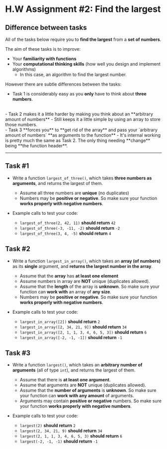# H.W Assignment #2: Find the largest

## Difference between tasks
All of the tasks below require you to **find the largest** from a **set of numbers**.

The aim of these tasks is to improve:
  - Your **familiarity with functions**
  - Your **computational thinking skills** (how well you design and implement algorithms)
    - In this case, an algorithm to find the largest number.

However there are subtle differences between the tasks:
  - Task 1 is considerably easy as you **only** have to think about **three numbers**.
<br />
  - Task 2 makes it a little harder by making you think about an **arbitrary amount of numbers**
    - Still keeps it a little simple by using an array to store those numbers.
<br />
  - Task 3 **forces you** to **get rid of the array** and pass your `arbitrary amount of numbers` **as arguments to the function**
    - It's internal working is pretty much the same as Task 2. The only thing needing **change** being **the function header**.

---

## Task #1
- Write a function `largest_of_three()`, which takes **three numbers as arguments**, and returns the largest of them.

  - Assume all three numbers are **unique** (no duplicates)
  - Numbers may be **positive or negative**. So make sure your function **works properly with negative numbers**.

- Example calls to test your code:
  - `largest_of_three(2, 42, 11)` **should return** `42`
  - `largest_of_three(-3, -11, -2)` **should return** `-2`
  - `largest_of_three(3, 4, -5)` **should return** `4`

## Task #2
- Write a function `largest_in_array()`, which takes an **array (of numbers)** as its **single** argument, and **returns the largest number in the array**.

  - Assume that the **array** has **at least one element**
  - Assume numbers in array are **NOT** unique (duplicates allowed).
  - Assume that the **length** of the array is **unknown**. So make sure your function can **work with** an array of **any size**.
  - Numbers may be **positive or negative**. So make sure your function **works properly with negative numbers**.

- Example calls to test your code:
  - `largest_in_array([2])` **should return** `2`
  - `largest_in_array([2, 34, 21, 9])` **should return** `34`
  - `largest_in_array([2, 1, 1, 3, 4, 6, 5, 3])` **should return** `6`
  - `largest_in_array([-2, -1, -1])` **should return** `-1`

## Task #3
- Write a function `largest()`, which takes an **arbitrary number of arguments** (all of type `int`), and returns the largest of them.

  - Assume that there is **at least one argument**.
  - Assume that arguments are **NOT** unique (duplicates allowed).
  - Assume that the **number of arguments** is **unknown**. So make sure your function can **work with any amount** of arguments.
  - Arguments may contain **positive or negative** numbers. So make sure your function **works properly with negative numbers**.

- Example calls to test your code:
  - `largest(2)` **should return** `2`
  - `largest(2, 34, 21, 9)` **should return** `34`
  - `largest(2, 1, 1, 3, 4, 6, 5, 3)` **should return** `6`
  - `largest(-2, -1, -1)` **should return** `-1`
